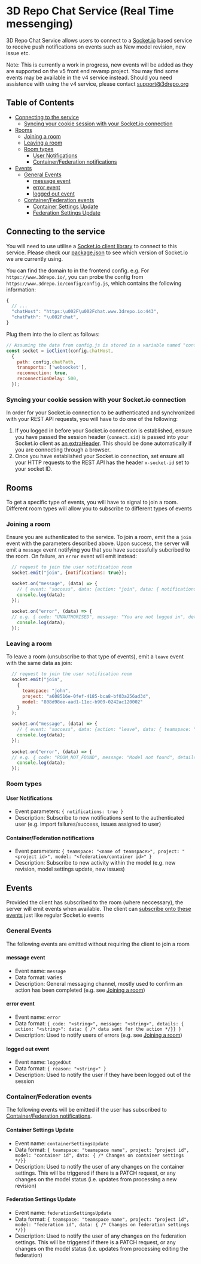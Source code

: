 # 3D Repo Chat Service (Real Time messenging)
3D Repo Chat Service allows users to connect to a [Socket.io](https://socket.io/) based service to receive push notifications on events such as New model revision, new issue etc.

Note: This is currently a work in progress, new events will be added as they are supported on the v5 front end revamp project. You may find some events may be available in the v4 service instead. Should you need assistence with using the v4 service, please contact support@3drepo.org

## Table of Contents
- [Connecting to the service](#connecting-to-the-service)
  * [Syncing your cookie session with your Socket.io connection](#syncing-your-cookie-session-with-your-socketio-connection)
- [Rooms](#rooms)
  * [Joining a room](#joining-a-room)
  * [Leaving a room](#leaving-a-room)
  * [Room types](#room-types)
    + [User Notifications](#user-notifications)
    + [Container/Federation notifications](#containerfederation-notifications)
- [Events](#events)
  * [General Events](#general-events)
    + [message event](#message-event)
    + [error event](#error-event)
    + [logged out event](#logged-out-event)
  * [Container/Federation events](#containerfederation-events)
    + [Container Settings Update](#container-settings-update)
    + [Federation Settings Update](#federation-settings-update)

## Connecting to the service
You will need to use utilise a [Socket.io client library](https://socket.io/docs/v4/client-installation/) to connect to this service. Please check our [package.json](../../../../package.json) to see which version of Socket.io we are currently using.

You can find the domain to in the frontend config. e.g. For `https://www.3drepo.io/`, you can probe the config from `https://www.3drepo.io/config/config.js`, which contains the following information:
````js
{
  // ...
  "chatHost": "https:\u002F\u002Fchat.www.3drepo.io:443",
  "chatPath": "\u002Fchat",
}
````

Plug them into the io client as follows:
````js
// Assuming the data from config.js is stored in a variable named "config"...
const socket = ioClient(config.chatHost,
  {
    path: config.chatPath,
    transports: ['websocket'],
    reconnection: true,
    reconnectionDelay: 500,
  });
````

### Syncing your cookie session with your Socket.io connection
In order for your Socket.io connection to be authenticated and synchronized with your REST API requests, you will have to do one of the following:

1. If you logged in before your Socket.io connection is established, ensure you have passed the session header (`connect.sid`) is passed into your Socket.io client as [an extraHeader](https://socket.io/docs/v4/client-options/#extraheaders). This should be done automatically if you are connecting through a browser.
2. Once you have established your Socket.io connection, set ensure all your HTTP requests to the REST API has the header `x-socket-id` set to your socket ID.

## Rooms
To get a specific type of events, you will have to signal to join a room. Different room types will allow you to subscribe to different types of events

### Joining a room
Ensure you are authenticated to the service. To join a room, emit the a `join` event with the parameters described above. Upon success, the server will emit a `message` event notifying you that you have successfully subcribed to the room. On failure, an `error` event will emit instead:
````js
  // request to join the user notification room
  socket.emit("join", {notifications: true});

  socket.on("message", (data) => {
    // { event: "success", data: {action: "join", data: { notifications: true}}}
    console.log(data);     
  });
  
  socket.on("error", (data) => {
  // e.g. { code: "UNAUTHORISED", message: "You are not logged in", details: { action: "join", data: { notifications: true }} }
    console.log(data);
  });
````

### Leaving a room
To leave a room (unsubscribe to that type of events), emit a `leave` event with the same data as join:

````js
  // request to join the user notification room
  socket.emit("join", 
    { 
      teamspace: "john", 
      project: "a608516e-0fef-4185-bca8-bf03a256ad3d", 
      model: "808d98ee-aad1-11ec-b909-0242ac120002"
    }
  );

  socket.on("message", (data) => {
    // { event: "success", data: {action: "leave", data: { teamspace: "john", project: "a608516e-0fef-4185-bca8-bf03a256ad3d", model: "808d98ee-aad1-11ec-b909-0242ac120002"}}}
    console.log(data);     
  });
  
  socket.on("error", (data) => {
  // e.g. { code: "ROOM_NOT_FOUND", message: "Model not found", details: { teamspace: "john", project: "a608516e-0fef-4185-bca8-bf03a256ad3d", model: "808d98ee-aad1-11ec-b909-0242ac120002"}} }
    console.log(data);
  });
````
### Room types
#### User Notifications
  - Event parameters: `{ notifications: true }`
  - Description: Subscribe to new notifications sent to the authenticated user (e.g. import failures/success, issues assigned to user)

#### Container/Federation notifications
  - Event parameters: `{ teamspace: "<name of teamspace>", project: "<project id>", model: "<federation/container id>" }`
  - Description: Subscribe to new activity within the model (e.g. new revision, model settings update, new issues)

## Events
Provided the client has subscribed to the room (where neccessary), the server will emit events when available. The client can [subscribe onto these events](https://socket.io/docs/v4/client-api/#socketoneventname-callback) just like regular Socket.io events

### General Events
The following events are emitted without requiring the client to join a room

#### message event
  - Event name: `message`
  - Data format: varies
  - Description: General messaging channel, mostly used to confirm an action has been completed (e.g. see [Joining a room](#joining-a-room))
  
#### error event
  - Event name: `error`
  - Data format: `{ code: "<string>", message: "<string>", details: { action: "<string>": data: { /* data sent for the action */}} }`
  - Description: Used to notify users of errors (e.g. see [Joining a room](#joining-a-room))
  
#### logged out event
  - Event name: `loggedOut`
  - Data format: `{ reason: "<string>" }`
  - Description: Used to notify the user if they have been logged out of the session

### Container/Federation events
The following events will be emitted if the user has subscribed to [Container/Federation notifications](#containerfederation-notifications).

#### Container Settings Update
  - Event name: `containerSettingsUpdate`
  - Data format: `{ teamspace: "teamspace name", project: "project id", model: "container id", data: { /* Changes on container settings */}}`
  - Description: Used to notify the user of any changes on the container settings. This will be triggered if there is a PATCH request, or any changes on the model status (i.e. updates from processing a new revision)

#### Federation Settings Update
  - Event name: `federationSettingsUpdate`
  - Data format: `{ teamspace: "teamspace name", project: "project id", model: "federation id", data: { /* Changes on federation settings */}}`
  - Description: Used to notify the user of any changes on the federation settings. This will be triggered if there is a PATCH request, or any changes on the model status (i.e. updates from processing editing the federation)

 

